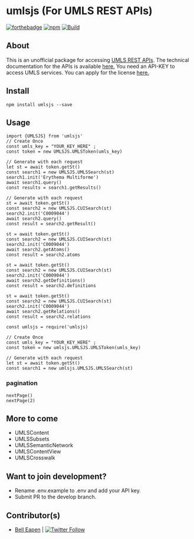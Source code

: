 # umlsjs (For UMLS REST APIs)

[![forthebadge](https://forthebadge.com/images/badges/made-with-typescript.svg)](https://github.com/dermatologist/fhir-questionnaire-render-react)
[![npm](https://img.shields.io/npm/dt/umlsjs)](https://www.npmjs.com/package/umlsjs)
[![Build](https://github.com/dermatologist/umlsjs/workflows/Publish/badge.svg)](https://nuchange.ca)

## About
This is an unofficial package for accessing [UMLS REST APIs](https://documentation.uts.nlm.nih.gov/rest/home.html). The technical documentation for the APIs is available [here.](https://documentation.uts.nlm.nih.gov/) You need an API-KEY to access UMLS services. You can apply for the license [here.](https://uts.nlm.nih.gov/license.html)

## Install
```
npm install umlsjs --save

```

## Usage

```
import {UMLSJS} from 'umlsjs'
// Create Once
const umls_key = "YOUR_KEY_HERE" ;
const token = new UMLSJS.UMLSToken(umls_key)

// Generate with each request
let st = await token.getSt()
const search1 = new UMLSJS.UMLSSearch(st)
search1.init('Erythema Multiforme')
await search1.query()
const results = search1.getResults()

// Generate with each request
st = await token.getSt()
const search2 = new UMLSJS.CUISearch(st)
search2.init('C0009044')
await search2.query()
const result = search2.getResult()

st = await token.getSt()
const search2 = new UMLSJS.CUISearch(st)
search2.init('C0009044')
await search2.getAtoms()
const result = search2.atoms

st = await token.getSt()
const search2 = new UMLSJS.CUISearch(st)
search2.init('C0009044')
await search2.getDefinitions()
const result = search2.definitions

st = await token.getSt()
const search2 = new UMLSJS.CUISearch(st)
search2.init('C0009044')
await search2.getRelations()
const result = search2.relations
```


```
const umlsjs = require('umlsjs)

// Create Once
const umls_key = "YOUR_KEY_HERE" ;
const token = new umlsjs.UMLSJS.UMLSToken(umls_key)

// Generate with each request
let st = await token.getSt()
const search1 = new umlsjs.UMLSJS.UMLSSearch(st)
```

### pagination

```
nextPage()
nextPage(2)
```

## More to come

* UMLSContent
* UMLSSubsets
* UMLSSemanticNetwork
* UMLSContentView
* UMLSCrosswalk

## Want to join development?

* Rename .env.example to .env and add your API key.
* Submit PR to the develop branch.

## Contributor(s)

* [Bell Eapen](https://nuchange.ca) | [![Twitter Follow](https://img.shields.io/twitter/follow/beapen?style=social)](https://twitter.com/beapen)
